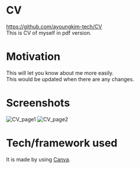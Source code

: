 # CV
https://github.com/ayoungkim-tech/CV  
This is CV of myself in pdf version.
# Motivation
This will let you know about me more easily.  
This would be updated when there are any changes.
# Screenshots
![CV_page1](https://user-images.githubusercontent.com/76969129/110366311-c83a4b00-804e-11eb-9fdb-6336833d7b26.png)
![CV_page2](https://user-images.githubusercontent.com/76969129/110366317-c96b7800-804e-11eb-8c9c-59024c63ce5e.png)

# Tech/framework used
It is made by using [Canva](https://www.canva.com).
